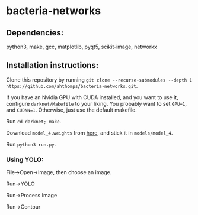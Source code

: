 # bacteria-networks

## Dependencies:

python3, make, gcc, matplotlib, pyqt5, scikit-image, networkx

## Installation instructions:

Clone this repository by running `git clone --recurse-submodules --depth 1 https://github.com/ahthomps/bacteria-networks.git`.

If you have an Nvidia GPU with CUDA installed, and you want to use it, configure `darknet/Makefile` to your liking. You probably want to set `GPU=1`, and `CUDNN=1`. Otherwise, just use the default makefile.

Run `cd darknet; make`.

Download `model_4.weights` from [here](https://drive.google.com/drive/folders/1oHpzVVqVL67unqOnrObX49XkeUii3Jg4?usp=sharing), and stick it in `models/model_4`.

Run `python3 run.py`.

### Using YOLO:

File->Open->Image, then choose an image.

Run->YOLO

Run->Process Image

Run->Contour
